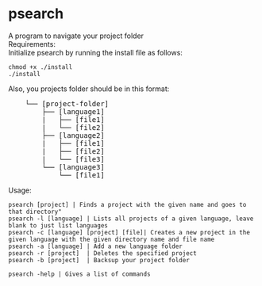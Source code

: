 # psearch
A program to navigate your project folder <br />
Requirements: <br />
  Initialize psearch by running the install file as follows:
  ```
  chmod +x ./install
  ./install
  ```
  Also, you projects folder should be in this format: <br />
  <pre>
    └── [project-folder]
        ├── [language1]
        |   ├── [file1]
        |   └── [file2]
        ├── [language2]
        |   ├── [file1]
        |   ├── [file2]
        |   └── [file3]
        └── [language3]  
            └── [file1]</pre>

Usage: <br />
  ```
  psearch [project] | Finds a project with the given name and goes to that directory"
  psearch -l [language] | Lists all projects of a given language, leave blank to just list languages
  psearch -c [language] [project] [file]| Creates a new project in the given language with the given directory name and file name
  psearch -a [language] | Add a new language folder
  psearch -r [project]  | Deletes the specified project
  psearch -b [project]  | Backsup your project folder

  psearch -help | Gives a list of commands
  ```
